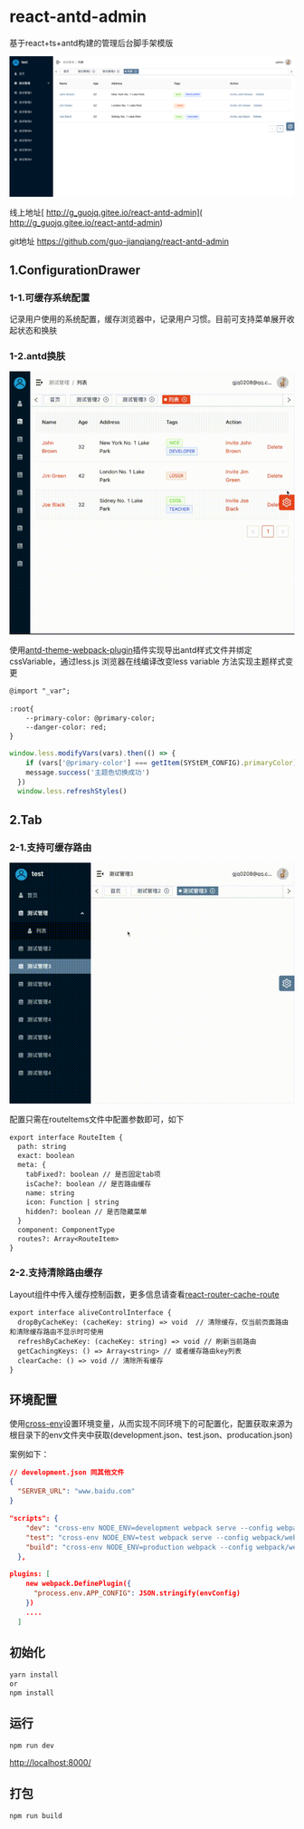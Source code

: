 

# react-antd-admin

基于react+ts+antd构建的管理后台脚手架模版

![](./static/images/system.png)

线上地址[ http://g_guojq.gitee.io/react-antd-admin]( http://g_guojq.gitee.io/react-antd-admin)

git地址 https://github.com/guo-jianqiang/react-antd-admin

## 1.ConfigurationDrawer

### 1-1.可缓存系统配置

记录用户使用的系统配置，缓存浏览器中，记录用户习惯。目前可支持菜单展开收起状态和换肤

### 1-2.antd换肤
![](./static/images/theme.gif)

使用[antd-theme-webpack-plugin](https://github.com/mzohaibqc/antd-theme-webpack-plugin)插件实现导出antd样式文件并绑定cssVariable，通过less.js 浏览器在线编译改变less variable 方法实现主题样式变更

```less
@import "_var";

:root{
	--primary-color: @primary-color;
	--danger-color: red;
}
```



```ts
window.less.modifyVars(vars).then(() => {
    if (vars['@primary-color'] === getItem(SYStEM_CONFIG).primaryColor) return
    message.success('主题色切换成功')
  })
  window.less.refreshStyles()
```





## 2.Tab

### 2-1.支持可缓存路由

![](./static/images/routeCache.gif)

配置只需在routeItems文件中配置参数即可，如下

```tsx
export interface RouteItem {
  path: string
  exact: boolean
  meta: {
    tabFixed?: boolean // 是否固定tab项
    isCache?: boolean // 是否路由缓存
    name: string
    icon: Function | string
    hidden?: boolean // 是否隐藏菜单
  }
  component: ComponentType
  routes?: Array<RouteItem>
}
```

### 2-2.支持清除路由缓存

Layout组件中传入缓存控制函数，更多信息请查看[react-router-cache-route](https://github.com/CJY0208/react-router-cache-route)

```tsx
export interface aliveControlInterface {
  dropByCacheKey: (cacheKey: string) => void  // 清除缓存，仅当前页面路由和清除缓存路由不显示时可使用
  refreshByCacheKey: (cacheKey: string) => void // 刷新当前路由
  getCachingKeys: () => Array<string> // 或者缓存路由key列表
  clearCache: () => void // 清除所有缓存
}
```

## 环境配置

使用[cross-env](https://github.com/kentcdodds/cross-env)设置环境变量，从而实现不同环境下的可配置化，配置获取来源为根目录下的env文件夹中获取(development.json、test.json、producation.json)

案例如下：

```json
// development.json 同其他文件
{
  "SERVER_URL": "www.baidu.com"
}
```



```json
"scripts": {
    "dev": "cross-env NODE_ENV=development webpack serve --config webpack/webpack.dev.ts",
    "test": "cross-env NODE_ENV=test webpack serve --config webpack/webpack.dev.ts",
    "build": "cross-env NODE_ENV=production webpack --config webpack/webpack.prod.ts"
  },

```

```json
plugins: [
    new webpack.DefinePlugin({
      "process.env.APP_CONFIG": JSON.stringify(envConfig)
    })
    ....
  ]
```

## 初始化

```shell
yarn install
or
npm install
```
## 运行
```shell
npm run dev
```
[http://localhost:8000/](http://localhost:8000/)

## 打包
```shell
npm run build
```